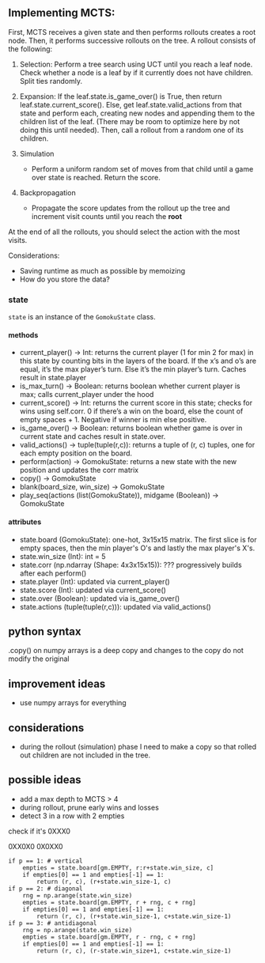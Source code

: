 ## Implementing MCTS:
First, MCTS receives a given state and then performs rollouts creates a root node.
Then, it performs successive rollouts on the tree.
A rollout consists of the following:
1. Selection: Perform a tree search using UCT until you reach a leaf node. Check whether a node is a leaf by if it currently does not have children. Split ties randomly.

2. Expansion: 
If the leaf.state.is_game_over() is True, then return leaf.state.current_score(). Else, get leaf.state.valid_actions from that state and perform each, creating new nodes and appending them to the children list of the leaf. (There may be room to optimize here by not doing this until needed). Then, call a rollout from a random one of its children.

3. Simulation
    * Perform a uniform random set of moves from that child until a game over state is reached. Return the score.
2. Backpropagation
    * Propagate the score updates from the rollout up the tree and increment visit counts until you reach the **root**
 
At the end of all the rollouts, you should select the action with the most visits.

Considerations:
* Saving runtime as much as possible by memoizing
* How do you store the data?

### state
`state` is an instance of the `GomokuState` class.

#### methods
* current_player() -> Int: returns the current player (1 for min 2 for max) in this state by counting bits in the layers of the board. If the x’s and o’s are equal, it’s the max player’s turn. Else it’s the min player’s turn. Caches result in state.player
* is_max_turn() -> Boolean: returns boolean whether current player is max; calls current_player under the hood
* current_score() -> Int: returns the current score in this state; checks for wins using self.corr. 0 if there’s a win on the board, else the count of empty spaces + 1. Negative if winner is min else positive.
* is_game_over() -> Boolean: returns boolean whether game is over in current state and caches result in state.over.
* valid_actions() -> tuple(tuple(r,c)): returns a tuple of (r, c) tuples, one for each empty position on the board.
* perform(action) -> GomokuState: returns a new state with the new position and updates the corr matrix
* copy() -> GomokuState
* blank(board_size, win_size) -> GomokuState
* play_seq(actions (list(GomokuState)), midgame (Boolean)) -> GomokuState

#### attributes
* state.board (GomokuState): one-hot, 3x15x15 matrix. The first slice is for empty spaces, then the min player's O's and lastly the max player's X's.
* state.win_size (Int): int = 5
* state.corr (np.ndarray (Shape: 4x3x15x15)): ??? progressively builds after each perform()
* state.player (Int): updated via current_player()
* state.score (Int): updated via current_score()
* state.over (Boolean): updated via is_game_over()
* state.actions (tuple(tuple(r,c))): updated via valid_actions()


## python syntax
.copy() on numpy arrays is a deep copy and changes to the copy do not modify the original

## improvement ideas
* use numpy arrays for everything


## considerations
* during the rollout (simulation) phase I need to make a copy so that rolled out children are not included in the tree.


## possible ideas
* add a max depth to MCTS > 4
* during rollout, prune early wins and losses
* detect 3 in a row with 2 empties




check if it's 0XXX0

0XX0X0
0X0XX0

    if p == 1: # vertical
        empties = state.board[gm.EMPTY, r:r+state.win_size, c]
        if empties[0] == 1 and empties[-1] == 1:
            return (r, c), (r+state.win_size-1, c)
    if p == 2: # diagonal
        rng = np.arange(state.win_size)
        empties = state.board[gm.EMPTY, r + rng, c + rng]
        if empties[0] == 1 and empties[-1] == 1:
            return (r, c), (r+state.win_size-1, c+state.win_size-1)
    if p == 3: # antidiagonal
        rng = np.arange(state.win_size)
        empties = state.board[gm.EMPTY, r - rng, c + rng]
        if empties[0] == 1 and empties[-1] == 1:
            return (r, c), (r-state.win_size+1, c+state.win_size-1)